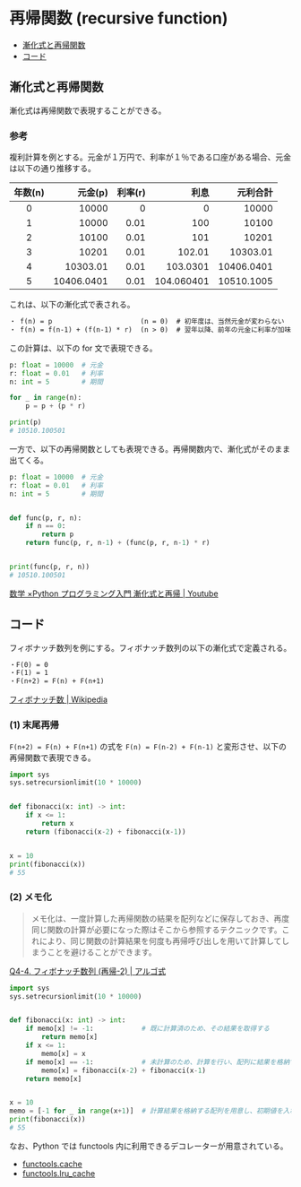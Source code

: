# 再帰関数 (recursive function)　<!-- omit in toc -->

- [漸化式と再帰関数](#漸化式と再帰関数)
- [コード](#コード)

## 漸化式と再帰関数

漸化式は再帰関数で表現することができる。

### 参考

複利計算を例とする。元金が１万円で、利率が１％である口座がある場合、元金は以下の通り推移する。

| 年数(n) |    元金(p) | 利率(r) |       利息 |   元利合計 |
| :-----: | ---------: | ------: | ---------: | ---------: |
|    0    |      10000 |       0 |          0 |      10000 |
|    1    |      10000 |    0.01 |        100 |      10100 |
|    2    |      10100 |    0.01 |        101 |      10201 |
|    3    |      10201 |    0.01 |     102.01 |   10303.01 |
|    4    |   10303.01 |    0.01 |   103.0301 | 10406.0401 |
|    5    | 10406.0401 |    0.01 | 104.060401 | 10510.1005 |

これは、以下の漸化式で表される。

```txt
・ f(n) = p                      (n = 0)  # 初年度は、当然元金が変わらない
・ f(n) = f(n-1) + (f(n-1) * r)  (n > 0)  # 翌年以降、前年の元金に利率が加味される
```

この計算は、以下の for 文で表現できる。

```python
p: float = 10000  # 元金
r: float = 0.01   # 利率
n: int = 5        # 期間

for _ in range(n):
    p = p + (p * r)

print(p)
# 10510.100501
```

一方で、以下の再帰関数としても表現できる。再帰関数内で、漸化式がそのまま出てくる。

```python
p: float = 10000  # 元金
r: float = 0.01   # 利率
n: int = 5        # 期間


def func(p, r, n):
    if n == 0:
        return p
    return func(p, r, n-1) + (func(p, r, n-1) * r)


print(func(p, r, n))
# 10510.100501
```

[数学 ×Python プログラミング入門 漸化式と再帰 | Youtube](https://www.youtube.com/watch?v=D2jHia1wiHw)

## コード

フィボナッチ数列を例にする。フィボナッチ数列の以下の漸化式で定義される。

```txt
・F(0) = 0
・F(1) = 1
・F(n+2) = F(n) + F(n+1)
```

[フィボナッチ数 | Wikipedia](https://ja.wikipedia.org/wiki/%E3%83%95%E3%82%A3%E3%83%9C%E3%83%8A%E3%83%83%E3%83%81%E6%95%B0)

### (1) 末尾再帰

`F(n+2) = F(n) + F(n+1)` の式を `F(n) = F(n-2) + F(n-1)` と変形させ、以下の再帰関数で表現できる。

```python
import sys
sys.setrecursionlimit(10 * 10000)


def fibonacci(x: int) -> int:
    if x <= 1:
        return x
    return (fibonacci(x-2) + fibonacci(x-1))


x = 10
print(fibonacci(x))
# 55
```

### (2) メモ化

> メモ化は、一度計算した再帰関数の結果を配列などに保存しておき、再度同じ関数の計算が必要になった際はそこから参照するテクニックです。これにより、同じ関数の計算結果を何度も再帰呼び出しを用いて計算してしまうことを避けることができます。

[Q4-4. フィボナッチ数列 (再帰-2) | アルゴ式](https://algo-method.com/tasks/423/editorial)

```python
import sys
sys.setrecursionlimit(10 * 10000)


def fibonacci(x: int) -> int:
    if memo[x] != -1:            # 既に計算済のため、その結果を取得する
        return memo[x]
    if x <= 1:
        memo[x] = x
    if memo[x] == -1:            # 未計算のため、計算を行い、配列に結果を格納する
        memo[x] = fibonacci(x-2) + fibonacci(x-1)
    return memo[x]


x = 10
memo = [-1 for _ in range(x+1)]  # 計算結果を格納する配列を用意し、初期値を入れておく
print(fibonacci(x))
# 55
```

なお、Python では functools 内に利用できるデコレーターが用意されている。

- [functools.cache](https://docs.python.org/ja/3/library/functools.html#functools.cache)
- [functools.lru_cache](https://docs.python.org/ja/3/library/functools.html#functools.lru_cache)
